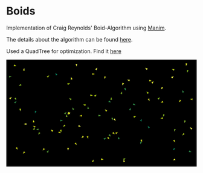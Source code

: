 # Boids
Implementation of Craig Reynolds' Boid-Algorithm using [Manim](https://github.com/3b1b/manim).  
  
  
The details about the algorithm can be found [here](https://www.red3d.com/cwr/boids/).  
  
  
Used a QuadTree for optimization. Find it [here](https://scipython.com/blog/quadtrees-2-implementation-in-python/)  
  
  
![](boids.gif)

